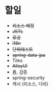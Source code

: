 # 할일

* ~~리소스 매핑~~
* ~~JSTL~~
* ~~로깅~~
* ~~i18n~~
* ~~단위테스트~~
* ~~spring-data-jpa~~
* Tiles
* ~~AlloyUI~~
* 폼, 검증
* spring-security
* 캐시 (리소스,  디비)
